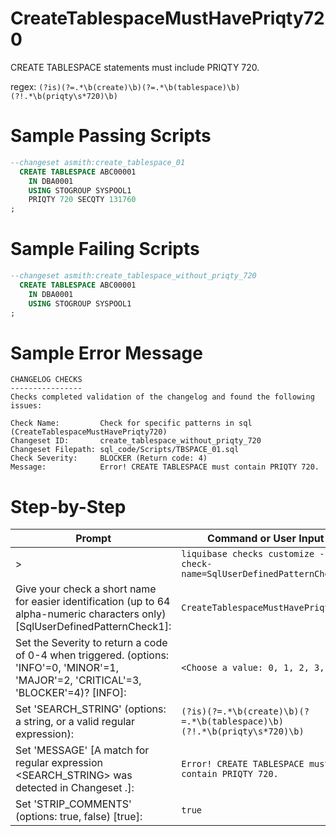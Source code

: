 # CreateTablespaceMustHavePriqty720

CREATE TABLESPACE statements must include PRIQTY 720.

regex: `(?is)(?=.*\b(create)\b)(?=.*\b(tablespace)\b)(?!.*\b(priqty\s*720)\b)`

# Sample Passing Scripts
``` sql
--changeset asmith:create_tablespace_01
  CREATE TABLESPACE ABC00001
    IN DBA0001
    USING STOGROUP SYSPOOL1
	PRIQTY 720 SECQTY 131760
;
```

# Sample Failing Scripts
``` sql
--changeset asmith:create_tablespace_without_priqty_720
  CREATE TABLESPACE ABC00001
    IN DBA0001
    USING STOGROUP SYSPOOL1
;
```

# Sample Error Message
``` 
CHANGELOG CHECKS
----------------
Checks completed validation of the changelog and found the following issues:

Check Name:         Check for specific patterns in sql (CreateTablespaceMustHavePriqty720)
Changeset ID:       create_tablespace_without_priqty_720
Changeset Filepath: sql_code/Scripts/TBSPACE_01.sql
Check Severity:     BLOCKER (Return code: 4)
Message:            Error! CREATE TABLESPACE must contain PRIQTY 720.
```

# Step-by-Step
| Prompt | Command or User Input |
| ------ | ----------------------|
| > | `liquibase checks customize --check-name=SqlUserDefinedPatternCheck` |
| Give your check a short name for easier identification (up to 64 alpha-numeric characters only) [SqlUserDefinedPatternCheck1]: | `CreateTablespaceMustHavePriqty720` |
| Set the Severity to return a code of 0-4 when triggered. (options: 'INFO'=0, 'MINOR'=1, 'MAJOR'=2, 'CRITICAL'=3, 'BLOCKER'=4)? [INFO]: | `<Choose a value: 0, 1, 2, 3, 4>` |
| Set 'SEARCH_STRING' (options: a string, or a valid regular expression): | `(?is)(?=.*\b(create)\b)(?=.*\b(tablespace)\b)(?!.*\b(priqty\s*720)\b)` |
| Set 'MESSAGE' [A match for regular expression <SEARCH_STRING> was detected in Changeset <CHANGESET>.]: | `Error! CREATE TABLESPACE must contain PRIQTY 720.` |
| Set 'STRIP_COMMENTS' (options: true, false) [true]: | `true` |
